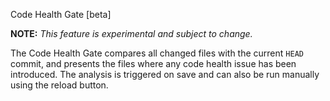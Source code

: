 Code Health Gate [beta]

**NOTE:** _This feature is experimental and subject to change._

The Code Health Gate compares all changed files with the current ```HEAD``` commit, and presents the files where any code health issue has been introduced.
The analysis is triggered on save and can also be run manually using the reload button.